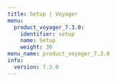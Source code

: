 ```yaml
---
title: Setup | Voyager
menu:
  product_voyager_7.3.0:
    identifier: setup
    name: Setup
    weight: 30
menu_name: product_voyager_7.3.0
info:
  version: 7.3.0
---
```


